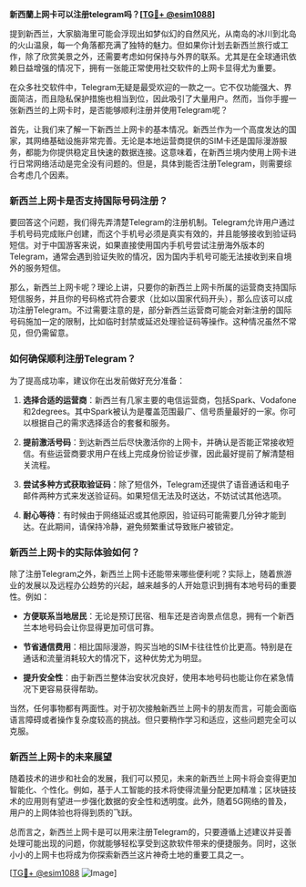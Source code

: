 **新西蘭上网卡可以注册telegram吗？[[TG💪+ @esim1088](https://t.me/s/esim1088)]**

提到新西兰，大家脑海里可能会浮现出如梦似幻的自然风光，从南岛的冰川到北岛的火山温泉，每一个角落都充满了独特的魅力。但如果你计划去新西兰旅行或工作，除了欣赏美景之外，还需要考虑如何保持与外界的联系。尤其是在全球通讯依赖日益增强的情况下，拥有一张能正常使用社交软件的上网卡显得尤为重要。

在众多社交软件中，Telegram无疑是最受欢迎的一款之一。它不仅功能强大、界面简洁，而且隐私保护措施也相当到位，因此吸引了大量用户。然而，当你手握一张新西兰的上网卡时，是否能够顺利注册并使用Telegram呢？

首先，让我们来了解一下新西兰上网卡的基本情况。新西兰作为一个高度发达的国家，其网络基础设施非常完善。无论是本地运营商提供的SIM卡还是国际漫游服务，都能为你提供稳定且快速的数据连接。这意味着，在新西兰境内使用上网卡进行日常网络活动是完全没有问题的。但是，具体到能否注册Telegram，则需要综合考虑几个因素。

### **新西兰上网卡是否支持国际号码注册？**

要回答这个问题，我们得先弄清楚Telegram的注册机制。Telegram允许用户通过手机号码完成账户创建，而这个手机号必须是真实有效的，并且能够接收到验证码短信。对于中国游客来说，如果直接使用国内手机号尝试注册海外版本的Telegram，通常会遇到验证失败的情况，因为国内手机号可能无法接收到来自境外的服务短信。

那么，新西兰上网卡呢？理论上讲，只要你的新西兰上网卡所属的运营商支持国际短信服务，并且你的号码格式符合要求（比如以国家代码开头），那么应该可以成功注册Telegram。不过需要注意的是，部分新西兰运营商可能会对新注册的国际号码施加一定的限制，比如临时封禁或延迟处理验证码等操作。这种情况虽然不常见，但仍需留意。

### **如何确保顺利注册Telegram？**

为了提高成功率，建议你在出发前做好充分准备：

1. **选择合适的运营商**：新西兰有几家主要的电信运营商，包括Spark、Vodafone和2degrees。其中Spark被认为是覆盖范围最广、信号质量最好的一家。你可以根据自己的需求选择适合的套餐和服务。
   
2. **提前激活号码**：到达新西兰后尽快激活你的上网卡，并确认是否能正常接收短信。有些运营商要求用户在线上完成身份验证步骤，因此最好提前了解清楚相关流程。

3. **尝试多种方式获取验证码**：除了短信外，Telegram还提供了语音通话和电子邮件两种方式来发送验证码。如果短信无法及时送达，不妨试试其他选项。

4. **耐心等待**：有时候由于网络延迟或其他原因，验证码可能需要几分钟才能到达。在此期间，请保持冷静，避免频繁重试导致账户被锁定。

### **新西兰上网卡的实际体验如何？**

除了注册Telegram之外，新西兰上网卡还能带来哪些便利呢？实际上，随着旅游业的发展以及远程办公趋势的兴起，越来越多的人开始意识到拥有本地号码的重要性。例如：

- **方便联系当地居民**：无论是预订民宿、租车还是咨询景点信息，拥有一个新西兰本地号码会让你显得更加可信可靠。
  
- **节省通信费用**：相比国际漫游，购买当地的SIM卡往往性价比更高。特别是在通话和流量消耗较大的情况下，这种优势尤为明显。

- **提升安全性**：由于新西兰整体治安状况良好，使用本地号码也能让你在紧急情况下更容易获得帮助。

当然，任何事物都有两面性。对于初次接触新西兰上网卡的朋友而言，可能会面临语言障碍或者操作复杂度较高的挑战。但只要稍作学习和适应，这些问题完全可以克服。

### **新西兰上网卡的未来展望**

随着技术的进步和社会的发展，我们可以预见，未来的新西兰上网卡将会变得更加智能化、个性化。例如，基于人工智能的技术将使得流量分配更加精准；区块链技术的应用则有望进一步强化数据的安全性和透明度。此外，随着5G网络的普及，用户的上网体验也将得到质的飞跃。

总而言之，新西兰上网卡是可以用来注册Telegram的，只要遵循上述建议并妥善处理可能出现的问题，你就能够轻松享受到这款软件带来的便捷服务。同时，这张小小的上网卡也将成为你探索新西兰这片神奇土地的重要工具之一。

[[TG💪+ @esim1088](https://t.me/s/esim1088) ![Image](https://i.postimg.cc/4NQfJmqS/Snipaste-2025-05-13-00-14-12.png)]